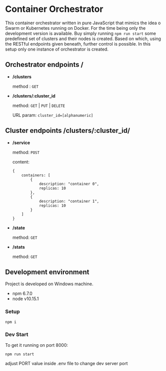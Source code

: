 # Container Orchestrator

This container orchestrator written in pure JavaScript that mimics the idea o Swarm or Kubernetes running on Docker. For the time being only the development version is available. Buy simply running `npm run start` some predefined set of clusters and their nodes is created. Based on which, using the RESTful endpoints given beneath, further control is possible. In this setup only one instance of orchestrator is created.

## Orchestrator endpoints **<host>/**
* **/clusters**

    method : `GET`
* **/clusters/:cluster_id**

    method: `GET` | `PUT` | `DELETE`

    URL param: `cluster_id=[alphanumeric]`

## Cluster endpoints **<host>/clusters/:cluster_id/**
* **/service**

    method: `POST`

    content:

    ```
    {
        containers: [
            {
                description: "container 0",
                replicas: 10
            },
            {
                description: "container 1",
                replicas: 10
            }
        ]
    }
    ```
* **/state**

    method: `GET`
* **/stats**

    method: `GET`

## Development environment

Project is developed on Windows machine.
* npm 6.7.0
* node v10.15.1

### Setup

```
npm i
```

### Dev Start

To get it running on port 8000:
```
npm run start
```
adjust PORT value inside .env file to change dev server port
